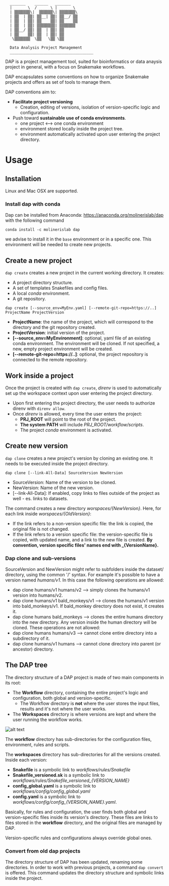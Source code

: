 
      _______    ______   _______  
      |       \  /      \ |       \ 
      | ▒▒▒▒▒▒▒\|  ▒▒▒▒▒▒\| ▒▒▒▒▒▒▒\
      | ▒▒  | ▒▒| ▒▒__| ▒▒| ▒▒__/ ▒▒      
      | ▒▒  | ▒▒| ▒▒    ▒▒| ▒▒    ▒▒
      | ▒▒  | ▒▒| ▒▒▒▒▒▒▒▒| ▒▒▒▒▒▒▒ 
      | ▒▒__/ ▒▒| ▒▒  | ▒▒| ▒▒      
      | ▒▒    ▒▒| ▒▒  | ▒▒| ▒▒      
       \▒▒▒▒▒▒▒  \▒▒   \▒▒ \▒▒      
       
      Data Analysis Project Management
      _____________________________________

DAP is a project management tool, suited for bioinformatics or data anaysis project in general, with a focus on Snakemake workflows.

DAP encapsulates some conventions on how to organize Snakemake projects and offers as set of tools to manage them.

DAP conventions aim to:
* **Facilitate project versioning**
   * Creation, editing of versions, isolation of version-specific logic and configuration.
* Push toward **sustainable use of conda environments**.
   * one project <--> one conda environment
   * environment stored locally inside the project tree.
   * environment automatically activated upon user entering the project directory.

# Usage
## Installation

Linux and Mac OSX are supported.

### Install dap with conda

Dap can be installed from Anaconda: https://anaconda.org/molinerislab/dap with the following command

```
conda install -c molinerislab dap
```

we advise to install it in the `base` environment or in a specific one. This environment will be needed to create new projects.

## Create a new project
`dap create` creates a new project in the current working directory. It creates:
* A project directory structure.
* A set of templates Snakefiles and config files.
* A local *conda* environment.
* A git repository.

```dap create [--source_env=MyEnv.yaml] [--remote-git-repo=https://..] ProjectName ProjectVersion```

* **ProjectName**: the name of the project, which will correspond to the directory and the git repository created.
* **ProjectVersion**: initial version of the project.
* **[--source_env=MyEnvironment]**: optional, yaml file of an existing conda environment. The environment will be cloned. If not specified, a new, empty project environment will be created.
* **[--remote-git-repo=https://..]**: optional, the project repository is connected to the remote repository.


## Work inside a project
Once the project is created with `dap create`, *direnv* is used to automatically set up the workspace context upon user entering the project directory.
* Upon first entering the project directory, the user needs to authorize direnv with `direnv allow`.
* Once *direnv* is allowed, every time the user enters the project:
   * **PRJ_ROOT** will point to the root of the project.
   * **The system PATH** will include *PRJ_ROOT/workflow/scripts*.
   * The project *conda* environment is activated.


## Create new version
`dap clone` creates a new project's version by cloning an existing one. It needs to be executed inside the project directory.

`dap clone [--link-All-Data] SourceVersion NewVersion`
* SourceVersion: Name of the version to be cloned.
* NewVersion: Name of the new version.
* [--link-All-Data]: If enabled, copy links to files outside of the project as well - es. links to datasets.

The command creates a new directory  *worspaces/{NewVersion}*. Here, for each link inside *worspaces/{OldVersion}*:
* If the link refers to a non-version specific file: the link is copied, the original file is not changed.
* If the link refers to a version specific file: the version-specific file is copied, with updated name, and a link to the new file is created.
**By convention, version specific files' names end with _{VersionName}.**


### Dap clone and sub-versions
SourceVersion and NewVersion might refer to subfolders inside the dataset/ directory, using the common '/' syntax. For example it's possible to have a version named *humans/v1*. In this case the following operations are allowed:
* dap clone humans/v1 humans/v2 --> simply clones the humans/v1 version into humans/v2.
* dap clone humans/v1 bald_monkeys/v1 --> clones the humans/v1 version into bald_monkeys/v1. If bald_monkey directory does not exist, it creates it.
* dap clone humans bald_monkeys --> clones the entire humans directory into the new directory. Any version inside the human directory will be cloned.
These operations are not allowed:
* dap clone humans humans/v3 --> cannot clone entire directory into a subdirectory of it.
* dap clone humans/v1 humans --> cannot clone directory into parent (or ancestor) directory.



## The DAP tree
The directory structure of a DAP project is made of two main components in its root:
* The **Workflow** directory, containing the entire project's logic and configuration, both global and version-specific.
   * The Workflow directory is **not** where the user stores the input files, results and it's not where the user works.
* The **Workspaces** directory is where versions are kept and where the user running the workflow works. 

![alt text](.img/dap_tree_workflow.png)

The **workflow** directory has sub-directories for the configuration files, environment, rules and scripts.

The **workspaces** directory has sub-directories for all the versions created. Inside each version:
* **Snakefile** is a symbolic link to *workflows/rules/Snakefile*
* **Snakefile_versioned.sk**  is a symbolic link to *workflows/rules/Snakefile_versioned_{VERSION_NAME}*
* **config_global.yaml** is a symbolic link to *workflows/config/config_global.yaml*
* **config.yaml** is a symbolic link to *workflows/config/config_{VERSION_NAME}.yaml*.


Basically, for rules and configuration, the user finds both global and version-specific files inside its version's directory. These files are links to files stored in the **workflow** directory, and the original files are managed by DAP.

Version-specific rules and configurations always override global ones.

### Convert from old dap projects
The directory structure of DAP has been updated, renaming some directories.
In order to work with previous projects, a command `dap convert` is offered. This command updates the directory structure and symbolic links inside the project.


